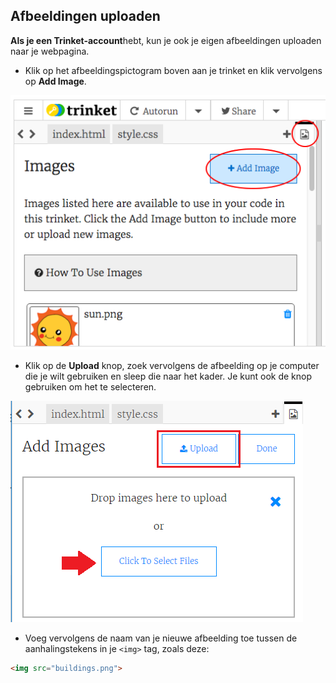 ## Afbeeldingen uploaden

**Als je een Trinket-account**hebt, kun je ook je eigen afbeeldingen uploaden naar je webpagina.

+ Klik op het afbeeldingspictogram boven aan je trinket en klik vervolgens op **Add Image**.

![screenshot](images/story-upload.png)

+ Klik op de **Upload** knop, zoek vervolgens de afbeelding op je computer die je wilt gebruiken en sleep die naar het kader. Je kunt ook de knop gebruiken om het te selecteren.

![Uploaden](images/upload-image.png)

+ Voeg vervolgens de naam van je nieuwe afbeelding toe tussen de aanhalingstekens in je `<img>` tag, zoals deze:

```html
<img src="buildings.png">
```